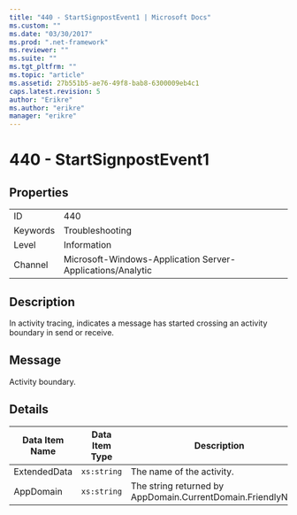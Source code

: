 ```yaml
---
title: "440 - StartSignpostEvent1 | Microsoft Docs"
ms.custom: ""
ms.date: "03/30/2017"
ms.prod: ".net-framework"
ms.reviewer: ""
ms.suite: ""
ms.tgt_pltfrm: ""
ms.topic: "article"
ms.assetid: 27b551b5-ae76-49f8-bab8-6300009eb4c1
caps.latest.revision: 5
author: "Erikre"
ms.author: "erikre"
manager: "erikre"
---
```

# 440 - StartSignpostEvent1
## Properties  
  
|||  
|-|-|  
|ID|440|  
|Keywords|Troubleshooting|  
|Level|Information|  
|Channel|Microsoft-Windows-Application Server-Applications/Analytic|  
  
## Description  
 In activity tracing, indicates a message has started crossing an activity boundary in send or receive.  
  
## Message  
 Activity boundary.  
  
## Details  
  
|Data Item Name|Data Item Type|Description|  
|--------------------|--------------------|-----------------|  
|ExtendedData|`xs:string`|The name of the activity.|  
|AppDomain|`xs:string`|The string returned by AppDomain.CurrentDomain.FriendlyName.|